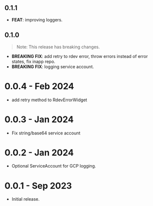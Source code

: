 ## 0.1.1

 - **FEAT**: improving loggers.

## 0.1.0

> Note: This release has breaking changes.

 - **BREAKING** **FIX**: add retry to rdev error, throw errors instead of error states, fix inapp repo.
 - **BREAKING** **FIX**: logging service account.

# 0.0.4 - Feb 2024

- add retry method to RdevErrorWidget

# 0.0.3 - Jan 2024

- Fix string/base64 service account

# 0.0.2 - Jan 2024

- Optional ServiceAccount for GCP logging.

# 0.0.1 - Sep 2023

- Initial release.

